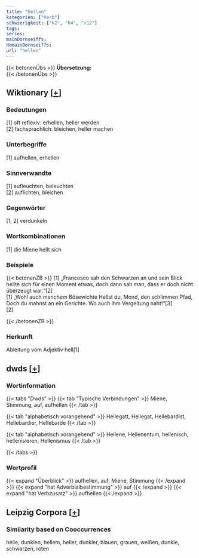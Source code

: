 ```yaml
---
title: "hellen"
kategorien: ["Verb"]
schwierigkeit: ["k2", "h4", "r12"]
tags:
series:
mainDornseiffs:
domainDornseiffs:
url: "hellen"
---
```


{{< betonenÜbs >}}
**Übersetzung:**  
{{< /betonenÜbs >}}

## Wiktionary [[+](https://de.wiktionary.org/wiki/hellen)]

### Bedeutungen
[1] oft reflexiv: erhellen, heller werden  
[2] fachsprachlich: bleichen, heller machen  

### Unterbegriffe
[1] aufhellen, erhellen  

### Sinnverwandte
[1] aufleuchten, beleuchten  
[2] auflichten, bleichen  

### Gegenwörter
[1, 2] verdunkeln  

### Wortkombinationen
[1] die Miene hellt sich  

### Beispiele
{{< betonenZB >}}
[1] „Francesco sah den Schwarzen an und sein Blick hellte sich für einen Moment etwas, doch dann sah man, dass er doch nicht überzeugt war.“[2]  
[1] „Wohl auch manchem Bösewichte Hellst du, Mond, den schlimmen Pfad, Doch du mahnst an ein Gerichte. Wo auch ihm Vergeltung naht!“[3]  
[2]  

{{< /betonenZB >}}
### Herkunft
Ableitung vom Adjektiv hell[1]  



## dwds [[+](https://www.dwds.de/wb/hellen)]

### Wortinformation
{{< tabs "Dwds" >}}
{{< tab "Typische Verbindungen" >}}
Miene, Stimmung, auf, aufhellen
{{< /tab >}}

{{< tab "alphabetisch vorangehend" >}}
Hellegatt, Hellegat, Hellebardist, Hellebardier, Hellebarde
{{< /tab >}}

{{< tab "alphabetisch vorangehend" >}}
Hellene, Hellenentum, hellenisch, hellenisieren, Hellenismus
{{< /tab >}}

{{< /tabs >}}

### Wortprofil
{{< expand "Überblick" >}} aufhellen, auf, Miene, Stimmung {{< /expand >}}
{{< expand "hat Adverbialbestimmung" >}} auf {{< /expand >}}
{{< expand "hat Verbzusatz" >}} aufhellen {{< /expand >}}

## Leipzig Corpora [[+](https://corpora.uni-leipzig.de/en/res?word=hellen&corpusId=deu_newscrawl-public_2018)]


### Similarity based on Cooccurrences
helle, dunklen, hellem, heller, dunkler, blauen, grauen, weißen, dunkle, schwarzen, roten

